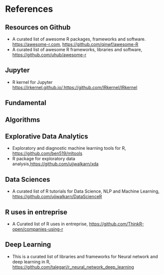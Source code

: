 # References 


## Resources on Github
+ A curated list of awesome R packages, frameworks and software. https://awesome-r.com, https://github.com/qinwf/awesome-R
+ A curated list of awesome R frameworks, libraries and software, https://github.com/uhub/awesome-r

## Jupyter
+ R kernel for Jupyter https://irkernel.github.io/,https://github.com/IRkernel/IRkernel

## Fundamental

## Algorithms

## Explorative Data Analytics
+ Exploratory and diagnostic machine learning tools for R, https://github.com/ben519/mltools
+ R package for exploratory data analysis,https://github.com/ujjwalkarn/xda

## Data Sciences
+ A curated list of R tutorials for Data Science, NLP and Machine Learning, https://github.com/ujjwalkarn/DataScienceR

## R uses in entreprise
+ A Curated list of R uses in entreprise, https://github.com/ThinkR-open/companies-using-r

## Deep Learning
+ This is a curated list of libraries and frameworks for Neural network and deep learning in R, https://github.com/talegari/r_neural_network_deep_learning

